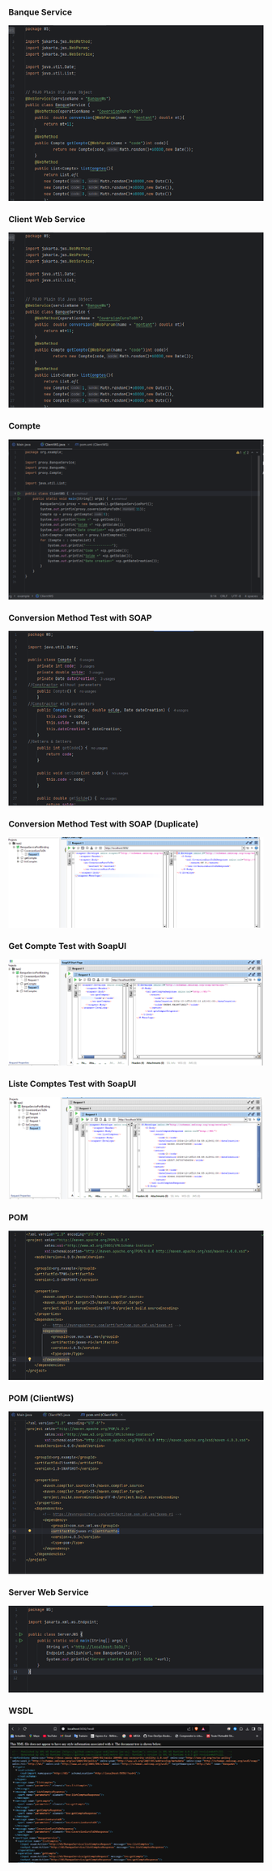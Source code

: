 <h3>Banque Service</h3>
<img src="capture/BanqueService.png">

<h3>Client Web Service</h3>
<img src="Capture/1.png">

<h3>Compte</h3>
<img src="Capture/2.png">

<h3>Conversion Method Test with SOAP</h3>
<img src="Capture/3.png">

<h3>Conversion Method Test with SOAP (Duplicate)</h3>
<img src="Capture/4.png">

<h3>Get Compte Test with SoapUI</h3>
<img src="Capture/5.png"/>

<h3>Liste Comptes Test with SoapUI</h3>
<img src="Capture/6.png">

<h3>POM</h3>
<img src="Capture/7.png">

<h3>POM (ClientWS)</h3>
<img src="Capture/8.png">

<h3>Server Web Service</h3>
<img src="Capture/9.png">

<h3>WSDL</h3>
<img src="Capture/10.png">
